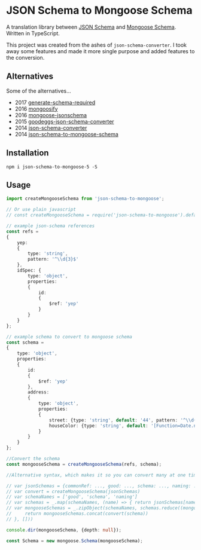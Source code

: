 # JSON Schema to Mongoose Schema

A translation library between [JSON Schema](http://json-schema.org/) and
[Mongoose Schema](http://mongoosejs.com/docs/guide.html). Written in TypeScript.

This project was created from the ashes of `json-schema-converter`. I took away
some features and made it more single purpose and added features to the
conversion.

## Alternatives

Some of the alternatives...

- 2017 [generate-schema-required](https://www.npmjs.com/package/generate-schema-required)
- 2016 [mongoosify](https://www.npmjs.com/package/mongoosify)
- 2016 [mongoose-jsonschema](https://www.npmjs.com/package/mongoose-jsonschema)
- 2015 [goodeggs-json-schema-converter](https://www.npmjs.com/package/goodeggs-json-schema-converter)
- 2014 [json-schema-converter](https://www.npmjs.com/package/json-schema-converter)
- 2014 [json-schema-to-mongoose-schema](https://www.npmjs.com/package/json-schema-to-mongoose-schema)

## Installation

`npm i json-schema-to-mongoose-5 -S`

## Usage

```typescript
import createMongooseSchema from 'json-schema-to-mongoose';

// Or use plain javascript
// const createMongooseSchema = require('json-schema-to-mongoose').default;

// example json-schema references
const refs =
{
    yep:
    {
        type: 'string',
        pattern: '^\\d{3}$'
    },
    idSpec: {
        type: 'object',
        properties:
        {
            id:
            {
                $ref: 'yep'
            }
        }
    }
};

// example schema to convert to mongoose schema
const schema =
{
    type: 'object',
    properties:
    {
        id:
        {
            $ref: 'yep'
        },
        address:
        {
            type: 'object',
            properties:
            {
                street: {type: 'string', default: '44', pattern: '^\\d{2}$'},
                houseColor: {type: 'string', default: '[Function=Date.now]', format: 'date-time'}
            }
        }
    }
};

//Convert the schema
const mongooseSchema = createMongooseSchema(refs, schema);

//Alternative syntax, which makes it so you can convert many at one time.

// var jsonSchemas = {commonRef: ..., good: ..., schema: ..., naming: ...}
// var convert = createMongooseSchema(jsonSchemas)
// var schemaNames = ['good', 'schema', 'naming']
// var schemas = _.map(schemaNames, (name) => { return jsonSchemas[name] })
// var mongooseSchemas = _.zipObject(schemaNames, schemas.reduce((mongooseSchemas, schema) => {
//     return mongooseSchemas.concat(convert(schema))
// }, []))

console.dir(mongooseSchema, {depth: null});

const Schema = new mongoose.Schema(mongooseSchema);

```
